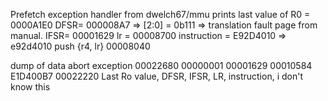 Prefetch exception handler from dwelch67/mmu prints
last value of R0 = 0000A1E0
DFSR= 000008A7 => [2:0] = 0b111 => translation fault page from manual.
IFSR= 00001629
lr = 00008700
instruction = E92D4010 => e92d4010 push {r4, lr}
00008040

dump of data abort exception
00022680 00000001 00001629 00010584 E1D400B7 00022220
Last Ro value, DFSR, IFSR, LR, instruction, i don't know this
